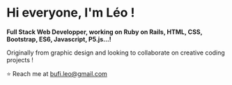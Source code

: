 # Hi everyone, I'm Léo !

**Full Stack Web Developper, working on Ruby on Rails, HTML, CSS, Bootstrap, ES6, Javascript, P5.js...!**

Originally from graphic design and looking to collaborate on creative coding projects !

⭐️ Reach me at bufi.leo@gmail.com
